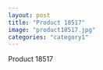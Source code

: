 ```yaml
---
layout: post
title: "Product 18517"
image: "product18517.jpg"
categories: "category1"
---
```

Product 18517
